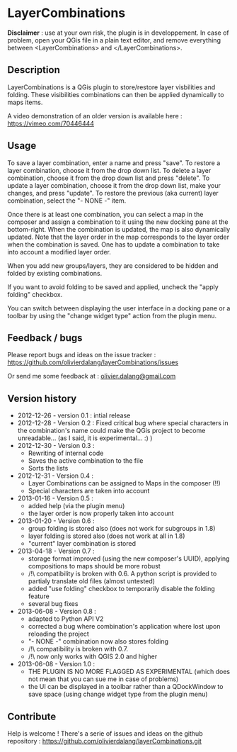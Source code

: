 # LayerCombinations #

**Disclaimer** : use at your own risk, the plugin is in developpement. In case of problem, open your QGis file in a plain text editor, and remove everything between &lt;LayerCombinations&gt; and &lt;/LayerCombinations&gt;.

## Description ##

LayerCombinations is a QGis plugin to store/restore layer visbilities and folding.
These visibilities combinations can then be applied dynamically to maps items.

A video demonstration of an older version is available here : https://vimeo.com/70446444


## Usage ##

To save a layer combination, enter a name and press "save".
To restore a layer combination, choose it from the drop down list.
To delete a layer combination, choose it from the drop down list and press "delete".
To update a layer combination, choose it from the drop down list, make your changes, and press "update".
To restore the previous (aka current) layer combination, select the "- NONE -" item.

Once there is at least one combination, you can select a map in the composer and assign a combination to it using the new docking pane at the bottom-right. When the combination is updated, the map is also dynamically updated.
Note that the layer order in the map corresponds to the layer order when the combination is saved. One has to update a combination to take into account a modified layer order.

When you add new groups/layers, they are considered to be hidden and folded by existing combinations.

If you want to avoid folding to be saved and applied, uncheck the "apply folding" checkbox.

You can switch between displaying the user interface in a docking pane or a toolbar by using the "change widget type" action from the plugin menu.


## Feedback / bugs ##

Please report bugs and ideas on the issue tracker : https://github.com/olivierdalang/layerCombinations/issues

Or send me some feedback at : olivier.dalang@gmail.com


## Version history ##

- 2012-12-26 - version 0.1 : intial release
- 2012-12-28 - Version 0.2 : Fixed critical bug where special characters in the combination's name could make the QGis project to become unreadable... (as I said, it is experimental... :) )
- 2012-12-30 - Version 0.3 :
    - Rewriting of internal code
    - Saves the active combination to the file
    - Sorts the lists
- 2012-12-31 - Version 0.4 :
    - Layer Combinations can be assigned to Maps in the composer (!!)
    - Special characters are taken into account
- 2013-01-16 - Version 0.5 :
    - added help (via the plugin menu)
    - the layer order is now properly taken into account
- 2013-01-20 - Version 0.6 :
    - group folding is stored also (does not work for subgroups in 1.8)
    - layer folding is stored also (does not work at all in 1.8)
    - "current" layer combination is stored
- 2013-04-18 - Version 0.7 :
    - storage format improved (using the new composer's UUID), applying compositions to maps should be more robust
    - /!\ compatibility is broken with 0.6. A python script is provided to partialy translate old files (almost untested)
    - added "use folding" checkbox to temporarily disable the folding feature
    - several bug fixes
- 2013-06-08 - Version 0.8 :
    - adapted to Python API V2
    - corrected a bug where combination's application where lost upon reloading the project
    - "- NONE -" combination now also stores folding
    - /!\ compatibility is broken with 0.7.
    - /!\ now only works with QGIS 2.0 and higher
- 2013-06-08 - Version 1.0 :
    - THE PLUGIN IS NO MORE FLAGGED AS EXPERIMENTAL (which does not mean that you can sue me in case of problems)
    - the UI can be displayed in a toolbar rather than a QDockWindow to save space (using change widget type from the plugin menu)



## Contribute ##

Help is welcome ! There's a serie of issues and ideas on the github repository : https://github.com/olivierdalang/layerCombinations.git
